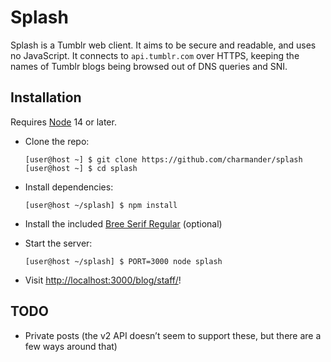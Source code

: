 Splash
======

Splash is a Tumblr web client. It aims to be secure and readable, and uses
no JavaScript. It connects to `api.tumblr.com` over HTTPS, keeping the names of
Tumblr blogs being browsed out of DNS queries and SNI.


Installation
------------

Requires [Node][] 14 or later.

- Clone the repo:

    ```shellsession
    [user@host ~] $ git clone https://github.com/charmander/splash
    [user@host ~] $ cd splash
    ```

- Install dependencies:

    ```shellsession
    [user@host ~/splash] $ npm install
    ```

- Install the included [Bree Serif Regular](fonts/bree-serif) (optional)

- Start the server:

    ```shellsession
    [user@host ~/splash] $ PORT=3000 node splash
    ```

- Visit <http://localhost:3000/blog/staff/>!


TODO
----

 - Private posts (the v2 API doesn’t seem to support these, but there are a few
   ways around that)


[Node]: https://nodejs.org/
